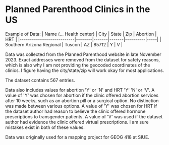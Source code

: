 # Planned Parenthood Clinics in the US
Example of Data:
| Name (... Health center)  | City   | State | Zip   | Abortion | HRT |
|---------------------------|--------|-------|-------|----------|-----|
| Southern Arizona Regional | Tuscon | AZ    | 85712 | Y        | V   |

Data was collected from the Planned Parenthood website in late November 2023. Exact addresses were removed from the dataset for safety reasons, which is also why I am not providing the geocoded coordinates of the clinics. I figure having the city/state/zip will work okay for most applications.

The dataset contains 567 entries.

Data also includes values for abortion 'Y' or 'N' and HRT 'Y' 'N' or 'V'. A value of 'Y' was chosen for abortion if the clinic offered abortion services after 10 weeks, such as an abortion pill or a surgical option. No distinction was made between various options. A value of 'Y' was chosen for HRT if the dataset author had reason to believe the clinic offered hormone prescriptions to transgender patients. A value of 'V' was used if the dataset author had evidence the clinic offered virtual prescriptions. I am sure mistakes exist in both of these values. 

Data was originally used for a mapping project for GEOG 418 at SIUE. 
